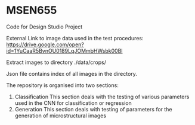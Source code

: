 # MSEN655
Code for Design Studio Project

External Link to image data used in the test procedures:
https://drive.google.com/open?id=1YuCaaR5BvnOU0189LqJOMmbHWsbk00Bl

Extract images to directory
./data/crops/

Json file contains index of all images in the directory.

The repository is organised into two sections:
1) Classification
  This section deals with the testing of various parameters used in the CNN for classification or regression
2) Generation
  This section deals with testing of parameters for the generation of microstructural images
